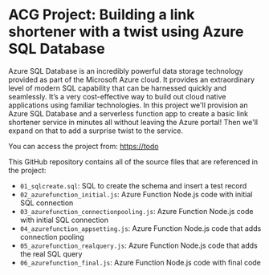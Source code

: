 # ACG Project: Building a link shortener with a twist using Azure SQL Database

Azure SQL Database is an incredibly powerful data storage technology provided as part of the Microsoft Azure cloud. It provides an extraordinary level of modern SQL capability that can be harnessed quickly and seamlessly. It’s a very cost-effective way to build out cloud native applications using familiar technologies. In this project we'll provision an Azure SQL Database and a serverless function app to create a basic link shortener service in minutes all without leaving the Azure portal! Then we'll expand on that to add a surprise twist to the service.

You can access the project from: <https://todo>

This GitHub repository contains all of the source files that are referenced in the project:

* `01_sqlcreate.sql`: SQL to create the schema and insert a test record
* `02_azurefunction_initial.js`: Azure Function Node.js code with initial SQL connection
* `03_azurefunction_connectionpooling.js`: Azure Function Node.js code with initial SQL connection
* `04_azurefunction_appsetting.js`: Azure Function Node.js code that adds connection pooling
* `05_azurefunction_realquery.js`: Azure Function Node.js code that adds the real SQL query
* `06_azurefunction_final.js`: Azure Function Node.js code with final code
